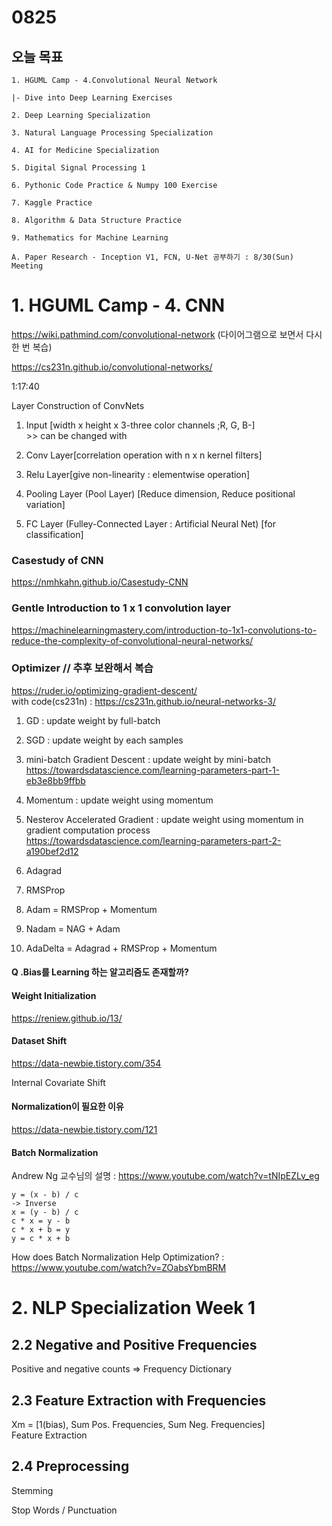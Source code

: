 # 0825
## 오늘 목표
```
1. HGUML Camp - 4.Convolutional Neural Network

|- Dive into Deep Learning Exercises

2. Deep Learning Specialization

3. Natural Language Processing Specialization

4. AI for Medicine Specialization

5. Digital Signal Processing 1

6. Pythonic Code Practice & Numpy 100 Exercise

7. Kaggle Practice

8. Algorithm & Data Structure Practice

9. Mathematics for Machine Learning

A. Paper Research - Inception V1, FCN, U-Net 공부하기 : 8/30(Sun) Meeting
```

# 1. HGUML Camp - 4. CNN
https://wiki.pathmind.com/convolutional-network
(다이어그램으로 보면서 다시 한 번 복습)

https://cs231n.github.io/convolutional-networks/

1:17:40

Layer Construction of ConvNets

1) Input [width x height x 3-three color channels ;R, G, B-]
<br> >> can be changed with 

2) Conv Layer[correlation operation with n x n kernel filters]

3) Relu Layer[give non-linearity : elementwise operation]

4) Pooling Layer (Pool Layer) [Reduce dimension, Reduce positional variation]

5) FC Layer (Fulley-Connected Layer : Artificial Neural Net) [for classification]


### Casestudy of CNN
https://nmhkahn.github.io/Casestudy-CNN

### Gentle Introduction to 1 x 1 convolution layer
https://machinelearningmastery.com/introduction-to-1x1-convolutions-to-reduce-the-complexity-of-convolutional-neural-networks/

### Optimizer // 추후 보완해서 복습
https://ruder.io/optimizing-gradient-descent/
<br>with code(cs231n) : https://cs231n.github.io/neural-networks-3/

1. GD : update weight by full-batch

2. SGD : update weight by each samples

3. mini-batch Gradient Descent : update weight by mini-batch
<br> https://towardsdatascience.com/learning-parameters-part-1-eb3e8bb9ffbb

4. Momentum : update weight using momentum

5. Nesterov Accelerated Gradient : update weight using momentum in gradient computation process
<br> https://towardsdatascience.com/learning-parameters-part-2-a190bef2d12

6. Adagrad

7. RMSProp

8. Adam = RMSProp + Momentum

9. Nadam = NAG + Adam

10. AdaDelta = Adagrad + RMSProp + Momentum

#### Q .Bias를 Learning 하는 알고리즘도 존재할까?


#### Weight Initialization
https://reniew.github.io/13/

#### Dataset Shift
https://data-newbie.tistory.com/354

Internal Covariate Shift

#### Normalization이 필요한 이유
https://data-newbie.tistory.com/121

#### Batch Normalization
Andrew Ng 교수님의 설명 : https://www.youtube.com/watch?v=tNIpEZLv_eg
```
y = (x - b) / c
-> Inverse
x = (y - b) / c
c * x = y - b
c * x + b = y
y = c * x + b
```

How does Batch Normalization Help Optimization? : https://www.youtube.com/watch?v=ZOabsYbmBRM

# 2. NLP Specialization Week 1

## 2.2 Negative and Positive Frequencies

Positive and negative counts => Frequency Dictionary

## 2.3 Feature Extraction with Frequencies

Xm = [1(bias), Sum Pos. Frequencies, Sum Neg. Frequencies]
<br>Feature Extraction

## 2.4 Preprocessing
Stemming

Stop Words / Punctuation